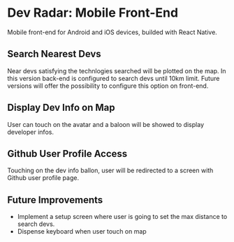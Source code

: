 # Dev Radar: Mobile Front-End
Mobile front-end for Android and iOS devices, builded with React Native.

## Search Nearest Devs
Near devs satisfying the technlogies searched will be plotted on the map. In this version back-end is configured to search devs until 10km limit. Future versions will offer the possibility to configure this option on front-end.

## Display Dev Info on Map
User can touch on the avatar and a baloon will be showed to display developer infos. 

## Github User Profile Access
Touching on the dev info ballon, user will be redirected to a screen with Github user profile page.

## Future Improvements
- Implement a setup screen where user is going to set the max distance to search devs.
- Dispense keyboard when user touch on map